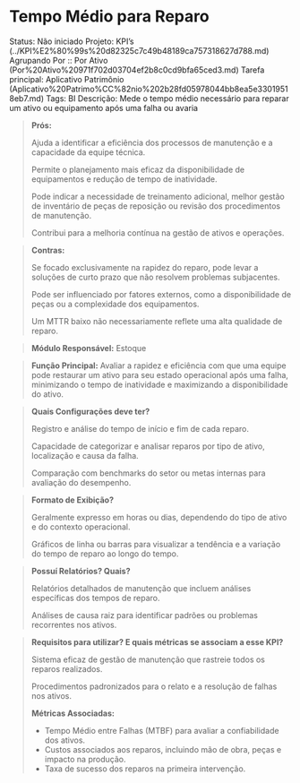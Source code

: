 # Tempo Médio para Reparo

Status: Não iniciado
Projeto: KPI’s (../KPI%E2%80%99s%20d82325c7c49b48189ca757318627d788.md)
Agrupando Por :: Por Ativo (Por%20Ativo%20971f702d03704ef2b8c0cd9bfa65ced3.md)
Tarefa principal: Aplicativo Patrimônio (Aplicativo%20Patrimo%CC%82nio%202b28fd05978044bb8ea5e33019518eb7.md)
Tags: BI
Descrição: Mede o tempo médio necessário para reparar um ativo ou equipamento após uma falha ou avaria

> **Prós:**
> 
> 
> Ajuda a identificar a eficiência dos processos de manutenção e a capacidade da equipe técnica.
> 
> Permite o planejamento mais eficaz da disponibilidade de equipamentos e redução de tempo de inatividade.
> 
> Pode indicar a necessidade de treinamento adicional, melhor gestão de inventário de peças de reposição ou revisão dos procedimentos de manutenção.
> 
> Contribui para a melhoria contínua na gestão de ativos e operações.
> 

> **Contras:**
> 
> 
> Se focado exclusivamente na rapidez do reparo, pode levar a soluções de curto prazo que não resolvem problemas subjacentes.
> 
> Pode ser influenciado por fatores externos, como a disponibilidade de peças ou a complexidade dos equipamentos.
> 
> Um MTTR baixo não necessariamente reflete uma alta qualidade de reparo.
> 

> **Módulo Responsável:**
Estoque
> 

> **Função Principal:**
Avaliar a rapidez e eficiência com que uma equipe pode restaurar um ativo para seu estado operacional após uma falha, minimizando o tempo de inatividade e maximizando a disponibilidade do ativo.
> 

> **Quais Configurações deve ter?**
> 
> 
> Registro e análise do tempo de início e fim de cada reparo.
> 
> Capacidade de categorizar e analisar reparos por tipo de ativo, localização e causa da falha.
> 
> Comparação com benchmarks do setor ou metas internas para avaliação do desempenho.
> 

> **Formato de Exibição?**
> 
> 
> Geralmente expresso em horas ou dias, dependendo do tipo de ativo e do contexto operacional.
> 
> Gráficos de linha ou barras para visualizar a tendência e a variação do tempo de reparo ao longo do tempo.
> 

> **Possuí Relatórios? Quais?**
> 
> 
> Relatórios detalhados de manutenção que incluem análises específicas dos tempos de reparo.
> 
> Análises de causa raiz para identificar padrões ou problemas recorrentes nos ativos.
> 

> **Requisitos para utilizar? E quais métricas se associam a esse KPI?**
> 
> 
> Sistema eficaz de gestão de manutenção que rastreie todos os reparos realizados.
> 
> Procedimentos padronizados para o relato e a resolução de falhas nos ativos.
> 
> **Métricas Associadas:**
> 
> - Tempo Médio entre Falhas (MTBF) para avaliar a confiabilidade dos ativos.
> - Custos associados aos reparos, incluindo mão de obra, peças e impacto na produção.
> - Taxa de sucesso dos reparos na primeira intervenção.